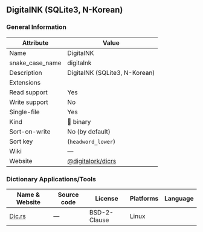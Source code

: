 ## DigitalNK (SQLite3, N-Korean)

### General Information

| Attribute       | Value                                                    |
| --------------- | -------------------------------------------------------- |
| Name            | DigitalNK                                                |
| snake_case_name | digitalnk                                                |
| Description     | DigitalNK (SQLite3, N-Korean)                            |
| Extensions      |                                                          |
| Read support    | Yes                                                      |
| Write support   | No                                                       |
| Single-file     | Yes                                                      |
| Kind            | 🔢 binary                                                 |
| Sort-on-write   | No (by default)                                          |
| Sort key        | (`headword_lower`)                                       |
| Wiki            | ―                                                        |
| Website         | [@digitalprk/dicrs](https://github.com/digitalprk/dicrs) |

### Dictionary Applications/Tools

| Name & Website                                | Source code | License      | Platforms | Language |
| --------------------------------------------- | ----------- | ------------ | --------- | -------- |
| [Dic.rs](https://github.com/digitalprk/dicrs) | ―           | BSD-2-Clause | Linux     |          |

